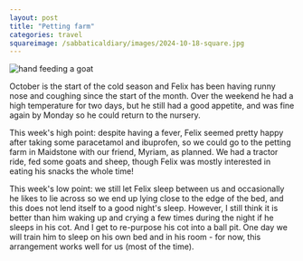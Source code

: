 ```yaml
---
layout: post
title: "Petting farm"
categories: travel
squareimage: /sabbaticaldiary/images/2024-10-18-square.jpg
---
```

<img src="/sabbaticaldiary/images/2024-10-18.jpg" alt="hand feeding a goat" class="center">

October is the start of the cold season and Felix has been having runny nose and coughing since the start of the month. Over the weekend he had a high temperature for two days, but he still had a good appetite, and was fine again by Monday so he could return to the nursery.

This week's high point: despite having a fever, Felix seemed pretty happy after taking some paracetamol and ibuprofen, so we could go to the petting farm in Maidstone with our friend, Myriam, as planned. We had a tractor ride, fed some goats and sheep, though Felix was mostly interested in eating his snacks the whole time!

This week's low point: we still let Felix sleep between us and occasionally he likes to lie across so we end up lying close to the edge of the bed, and this does not lend itself to a good night's sleep. However, I still think it is better than him waking up and crying a few times during the night if he sleeps in his cot. And I get to re-purpose his cot into a ball pit. One day we will train him to sleep on his own bed and in his room - for now, this arrangement works well for us (most of the time).